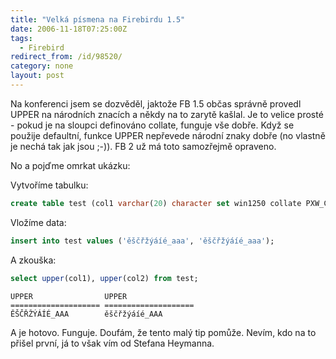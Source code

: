 ```yaml
---
title: "Velká písmena na Firebirdu 1.5"
date: 2006-11-18T07:25:00Z
tags:
  - Firebird
redirect_from: /id/98520/
category: none
layout: post
---
```

Na konferenci jsem se dozvěděl, jaktože FB 1.5 občas správně provedl UPPER na národních znacích a někdy na to zarytě kašlal. Je to velice prosté - pokud je na sloupci definováno collate, funguje vše dobře. Když se použije defaultní, funkce UPPER nepřevede národní znaky dobře (no vlastně je nechá tak jak jsou ;-)). FB 2 už má toto samozřejmě opraveno.

No a pojďme omrkat ukázku:

Vytvoříme tabulku:

```sql
create table test (col1 varchar(20) character set win1250 collate PXW_CSY, col2 varchar(20) character set win1250);
```

Vložíme data:

```sql
insert into test values ('ěščřžýáíé_aaa', 'ěščřžýáíé_aaa');
```
A zkouška:

```sql
select upper(col1), upper(col2) from test;
```

```text
UPPER                UPPER
==================== ====================
ĚŠČŘŽÝÁÍÉ_AAA        ěščřžýáíé_AAA
```

A je hotovo. Funguje. Doufám, že tento malý tip pomůže. Nevím, kdo na to přišel první, já to však vím od Stefana Heymanna.